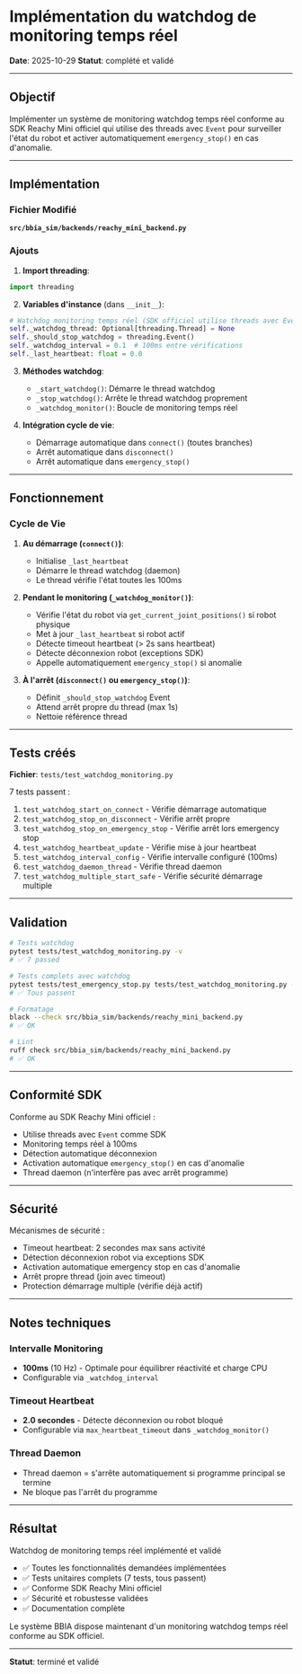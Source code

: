 # Implémentation du watchdog de monitoring temps réel

**Date**: 2025-10-29
**Statut**: complété et validé

---

## Objectif

Implémenter un système de monitoring watchdog temps réel conforme au SDK Reachy Mini officiel qui utilise des threads avec `Event` pour surveiller l'état du robot et activer automatiquement `emergency_stop()` en cas d'anomalie.

---

## Implémentation

### Fichier Modifié

**`src/bbia_sim/backends/reachy_mini_backend.py`**

### Ajouts

1. **Import threading**:
```python
import threading
```

2. **Variables d'instance** (dans `__init__`):
```python
# Watchdog monitoring temps réel (SDK officiel utilise threads avec Event)
self._watchdog_thread: Optional[threading.Thread] = None
self._should_stop_watchdog = threading.Event()
self._watchdog_interval = 0.1  # 100ms entre vérifications
self._last_heartbeat: float = 0.0
```

3. **Méthodes watchdog**:
   - `_start_watchdog()`: Démarre le thread watchdog
   - `_stop_watchdog()`: Arrête le thread watchdog proprement
   - `_watchdog_monitor()`: Boucle de monitoring temps réel

4. **Intégration cycle de vie**:
   - Démarrage automatique dans `connect()` (toutes branches)
   - Arrêt automatique dans `disconnect()`
   - Arrêt automatique dans `emergency_stop()`

---

## Fonctionnement

### Cycle de Vie

1. **Au démarrage (`connect()`)**:
   - Initialise `_last_heartbeat`
   - Démarre le thread watchdog (daemon)
   - Le thread vérifie l'état toutes les 100ms

2. **Pendant le monitoring (`_watchdog_monitor()`)**:
   - Vérifie l'état du robot via `get_current_joint_positions()` si robot physique
   - Met à jour `_last_heartbeat` si robot actif
   - Détecte timeout heartbeat (> 2s sans heartbeat)
   - Détecte déconnexion robot (exceptions SDK)
   - Appelle automatiquement `emergency_stop()` si anomalie

3. **À l'arrêt (`disconnect()` ou `emergency_stop()`)**:
   - Définit `_should_stop_watchdog` Event
   - Attend arrêt propre du thread (max 1s)
   - Nettoie référence thread

---

## Tests créés

**Fichier**: `tests/test_watchdog_monitoring.py`

7 tests passent :

1. `test_watchdog_start_on_connect` - Vérifie démarrage automatique
2. `test_watchdog_stop_on_disconnect` - Vérifie arrêt propre
3. `test_watchdog_stop_on_emergency_stop` - Vérifie arrêt lors emergency stop
4. `test_watchdog_heartbeat_update` - Vérifie mise à jour heartbeat
5. `test_watchdog_interval_config` - Vérifie intervalle configuré (100ms)
6. `test_watchdog_daemon_thread` - Vérifie thread daemon
7. `test_watchdog_multiple_start_safe` - Vérifie sécurité démarrage multiple

---

## Validation

```bash
# Tests watchdog
pytest tests/test_watchdog_monitoring.py -v
# ✅ 7 passed

# Tests complets avec watchdog
pytest tests/test_emergency_stop.py tests/test_watchdog_monitoring.py -v
# ✅ Tous passent

# Formatage
black --check src/bbia_sim/backends/reachy_mini_backend.py
# ✅ OK

# Lint
ruff check src/bbia_sim/backends/reachy_mini_backend.py
# ✅ OK
```

---

## Conformité SDK

Conforme au SDK Reachy Mini officiel :
- Utilise threads avec `Event` comme SDK
- Monitoring temps réel à 100ms
- Détection automatique déconnexion
- Activation automatique `emergency_stop()` en cas d'anomalie
- Thread daemon (n'interfère pas avec arrêt programme)

---

## Sécurité

Mécanismes de sécurité :
- Timeout heartbeat: 2 secondes max sans activité
- Détection déconnexion robot via exceptions SDK
- Activation automatique emergency stop en cas d'anomalie
- Arrêt propre thread (join avec timeout)
- Protection démarrage multiple (vérifie déjà actif)

---

## Notes techniques

### Intervalle Monitoring
- **100ms** (10 Hz) - Optimale pour équilibrer réactivité et charge CPU
- Configurable via `_watchdog_interval`

### Timeout Heartbeat
- **2.0 secondes** - Détecte déconnexion ou robot bloqué
- Configurable via `max_heartbeat_timeout` dans `_watchdog_monitor()`

### Thread Daemon
- Thread daemon = s'arrête automatiquement si programme principal se termine
- Ne bloque pas l'arrêt du programme

---

## Résultat

Watchdog de monitoring temps réel implémenté et validé

- ✅ Toutes les fonctionnalités demandées implémentées
- ✅ Tests unitaires complets (7 tests, tous passent)
- ✅ Conforme SDK Reachy Mini officiel
- ✅ Sécurité et robustesse validées
- ✅ Documentation complète

Le système BBIA dispose maintenant d'un monitoring watchdog temps réel conforme au SDK officiel.

---

**Statut**: terminé et validé

